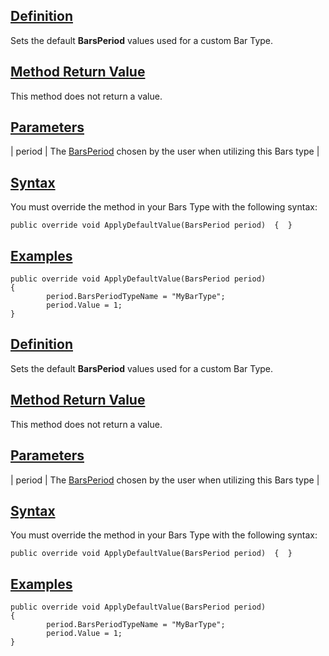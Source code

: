## [Definition](https://developer.ninjatrader.com/docs/desktop/applydefaultvalue\#definition)

Sets the default **BarsPeriod** values used for a custom Bar Type.

## [Method Return Value](https://developer.ninjatrader.com/docs/desktop/applydefaultvalue\#method-return-value)

This method does not return a value.

## [Parameters](https://developer.ninjatrader.com/docs/desktop/applydefaultvalue\#parameters)

| period | The [BarsPeriod](https://developer.ninjatrader.com/docs/desktop/barsperiod) chosen by the user when utilizing this Bars type |

## [Syntax](https://developer.ninjatrader.com/docs/desktop/applydefaultvalue\#syntax)

You must override the method in your Bars Type with the following syntax:

`public override void ApplyDefaultValue(BarsPeriod period)  {  }`

## [Examples](https://developer.ninjatrader.com/docs/desktop/applydefaultvalue\#examples)

```jsx-150469391 csharp
public override void ApplyDefaultValue(BarsPeriod period)
{
		period.BarsPeriodTypeName = "MyBarType";
		period.Value = 1;
}

```

## [Definition](https://developer.ninjatrader.com/docs/desktop/applydefaultvalue\#definition)

Sets the default **BarsPeriod** values used for a custom Bar Type.

## [Method Return Value](https://developer.ninjatrader.com/docs/desktop/applydefaultvalue\#method-return-value)

This method does not return a value.

## [Parameters](https://developer.ninjatrader.com/docs/desktop/applydefaultvalue\#parameters)

| period | The [BarsPeriod](https://developer.ninjatrader.com/docs/desktop/barsperiod) chosen by the user when utilizing this Bars type |

## [Syntax](https://developer.ninjatrader.com/docs/desktop/applydefaultvalue\#syntax)

You must override the method in your Bars Type with the following syntax:

`public override void ApplyDefaultValue(BarsPeriod period)  {  }`

## [Examples](https://developer.ninjatrader.com/docs/desktop/applydefaultvalue\#examples)

```jsx-150469391 csharp
public override void ApplyDefaultValue(BarsPeriod period)
{
		period.BarsPeriodTypeName = "MyBarType";
		period.Value = 1;
}

```